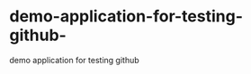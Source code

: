 demo-application-for-testing-github-
====================================

demo application for testing github 